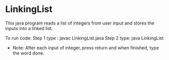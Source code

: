 # LinkingList

This java program reads a list of integers from user input and stores the inputs into a linked list.

To run code: 
Step 1 type : javac LinkingList.java
Step 2 type: java LinkingList

* Note: After each input of integer, press return and when finished, type the word done. 
